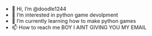 - 👋 Hi, I’m @doodle1244
- 👀 I’m interested in python game devolpment
- 🌱 I’m currently learning how to make python games
- 📫 How to reach me BOY I AINT GIVING YOU MY EMAIL

<!---
doodle1244/doodle1244 is a ✨ special ✨ repository because its `README.md` (this file) appears on your GitHub profile.
You can click the Preview link to take a look at your changes.
--->
